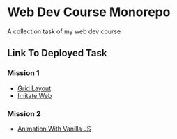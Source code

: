 # Web Dev Course Monorepo
A collection task of my web dev course

## Link To Deployed Task
### Mission 1
- [Grid Layout](https://tugas1webdev.netlify.app/)
- [Imitate Web](https://tugas2webdev.netlify.app/)

### Mission 2
- [Animation With Vanilla JS](https://mission2webdev.netlify.app/)
<!-- - [Task 4](https://tugas4webdev.netlify.app/) -->
<!-- - [Task 5](https://tugas5webdev.netlify.app/) -->
<!-- - [Task 6](https://tugas6webdev.netlify.app/) -->
<!-- - [Task 7](https://tugas7webdev.netlify.app/) -->
<!-- - [Task 8](https://tugas8webdev.netlify.app/) -->
<!-- - [Task 9](https://tugas9webdev.netlify.app/) -->
